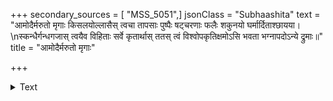 +++
secondary_sources = [ "MSS_5051",]
jsonClass = "Subhaashita"
text = "आमोदैर्मरुतो मृगाः किसलयोल्लासैस् त्वचा तापसाः पुष्पैः षट्चरणाः फलैः शकुनयो घर्मार्दिताश्छायया।  \nस्कन्धैर्गन्धगजास् त्वयैव विहिताः सर्वे कृतार्थास् ततस् त्वं विश्वोपकृतिक्षमोऽसि भवता भग्नापदोऽन्ये द्रुमाः॥"
title = "आमोदैर्मरुतो मृगाः"

+++

<details><summary>Text</summary>

आमोदैर्मरुतो मृगाः किसलयोल्लासैस् त्वचा तापसाः पुष्पैः षट्चरणाः फलैः शकुनयो घर्मार्दिताश्छायया।  
स्कन्धैर्गन्धगजास् त्वयैव विहिताः सर्वे कृतार्थास् ततस् त्वं विश्वोपकृतिक्षमोऽसि भवता भग्नापदोऽन्ये द्रुमाः॥
</details>

